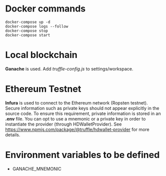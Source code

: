 # Docker commands
```
docker-compose up -d
docker-compose logs --follow
docker-compose stop
docker-compose start
```
# Local blockchain
**Ganache** is used. Add *truffle-config.js* to settings/workspace.

# Ethereum Testnet
**Infura** is used to connect to the Ethereum network (Ropsten testnet).
Secure information such as private keys should not appear explicitly in the source code. To ensure this requirement, private information is stored in an **.env** file. You can opt to use a mnemonic or a private key in order to instantiate the provider (through HDWalletProvider). See https://www.npmjs.com/package/@truffle/hdwallet-provider for more details.

# Environment variables to be defined
- GANACHE_MNEMONIC